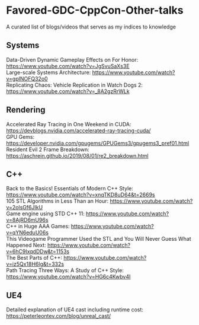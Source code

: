 # Favored-GDC-CppCon-Other-talks
A curated list of blogs/videos that serves as my indices to knowledge

## Systems

Data-Driven Dynamic Gameplay Effects on For Honor: https://www.youtube.com/watch?v=JgSvuSaXs3E  
Large-scale Systems Architecture: https://www.youtube.com/watch?v=gpINOFQ32o0  
Replicating Chaos: Vehicle Replication in Watch Dogs 2: https://www.youtube.com/watch?v=_8A2gzRrWLk  

## Rendering
Accelerated Ray Tracing in One Weekend in CUDA: https://devblogs.nvidia.com/accelerated-ray-tracing-cuda/  
GPU Gems: https://developer.nvidia.com/gpugems/GPUGems3/gpugems3_pref01.html  
Resident Evil 2 Frame Breakdown: https://aschrein.github.io/2019/08/01/re2_breakdown.html  

## C++

Back to the Basics! Essentials of Modern C++ Style: https://www.youtube.com/watch?v=xnqTKD8uD64&t=2669s  
105 STL Algorithms in Less Than an Hour: https://www.youtube.com/watch?v=2olsGf6JIkU  
Game engine using STD C++ 11: https://www.youtube.com/watch?v=8AjRD6mU96s  
C++ in Huge AAA Games: https://www.youtube.com/watch?v=qYN6eduU06s  
This Videogame Programmer Used the STL and You Will Never Guess What Happened Next: https://www.youtube.com/watch?v=6hC9IxqdDDw&t=1153s  
The Best Parts of C++: https://www.youtube.com/watch?v=iz5Qx18H6lg&t=332s  
Path Tracing Three Ways: A Study of C++ Style: https://www.youtube.com/watch?v=HG6c4Kwbv4I  

## UE4
Detailed explanation of UE4 cast including runtime cost: https://peterleontev.com/blog/unreal_cast/  
